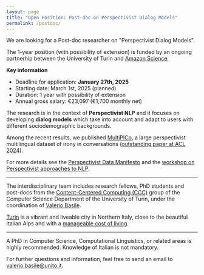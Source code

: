 ```yaml
---
layout: page
title: "Open Position: Post-doc on Perspectivist Dialog Models"
permalink: /postdoc/
---
```


We are looking for a Post-doc researcher on "Perspectivist Dialog Models". 

The 1-year position (with possibility of extension) is funded by an ongoing partnerhip between the University of Turin and [Amazon Science](https://www.amazon.science).

**Key information**

- Deadline for application: **January 27th, 2025**
- Starting date: March 1st, 2025 (planned)
- Duration: 1 year with possibility of extension
- Annual gross salary: €23,097 (€1,700 monthly net)

The research is in the context of **Perspectivist NLP** and it focuses on developing **dialog models** which take into account and adapt to users with different sociodemographic backgrounds.

Among the recent results, we published [MultiPICo](https://huggingface.co/datasets/Multilingual-Perspectivist-NLU/MultiPICo), a large perspectivist multilingual dataset of irony in conversations ([outstanding paper at ACL 2024](https://x.com/Ginger_in_AI/status/1823646178388664682)).

For more details see the [Perspectivist Data Manifesto](https://pdai.info) and the [workshop on Perspectivist approaches to NLP](https://nlperspectives.di.unito.it/).

----

The interdisciplinary team includes research fellows, PhD students and post-docs from the [Content-Centered Computing (CCC)](https://www.cs.unito.it/do/gruppi.pl/Show?_id=453y) group of the Computer Science Department of the University of Turin, under the coordination of [Valerio Basile](https://valeriobasile.github.io/).

[Turin](https://www.turismotorino.org/en/territory/torino-metropoli/torino) is a vibrant and liveable city in Northern Italy, close to the beautiful Italian Alps and with a [manageable cost of living](https://en.unito.it/living-turin/when-you-arrive/cost-living-turin).

----
 
A PhD in Computer Science, Computational Linguistics, or related areas is highly recommended. Knowledge of Italian is not mandatory.

For further questions and information, feel free to send an email to [valerio.basile@unito.it](mailto:valerio.basile@unito.it).

